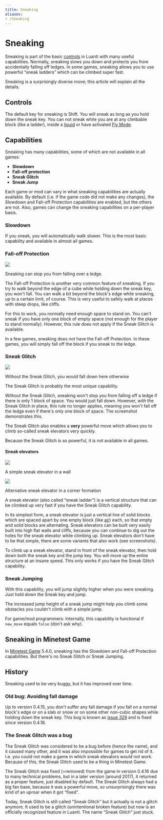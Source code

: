 ```yaml
---
title: Sneaking
aliases:
- /Sneaking
---
```


# Sneaking

Sneaking is part of the basic [controls](/controls) in Luanti with many useful capabilities. Normally, sneaking slows you down and protects you from accidentally falling off ledges. In some games, sneaking allows you to use powerful “sneak ladders” which can be climbed super fast.

Sneaking is a surprisingly diverse move; this article will explain all the details.

Controls
--------

The default key for sneaking is Shift. You will sneak as long as you hold down the sneak key. You can not sneak while you are at any climbable block (like a ladder), inside a [liquid](/liquid) or have activated [Fly Mode](/controls#movement-modes).

Capabilities
------------

Sneaking has many capabilities, some of which are not available in all games:

*   **Slowdown**
*   **Fall-off protection**
*   **Sneak Glitch**
*   **Sneak Jump**

Each game or mod can vary in what sneaking capabilities are actually available. By default (i.e. if the game code did not make any changes), the Slowdown and Fall-off Protection capabilities are enabled, but the others are not. Also, games can change the sneaking capabilities on a per-player basis.

### Slowdown

If you sneak, you will automatically walk slower. This is the most basic capability and available in almost all games.

### Fall-off Protection

![](/images/sneaking/Fall-off_protection.png)

Sneaking can stop you from falling over a ledge.

The Fall-off Protection is another very common feature of sneaking. If you try to walk beyond the edge of a cube while holding down the sneak key, you won't fall. You can walk a bit beyond the block's edge while sneaking, up to a certain limit, of course. This is very useful to safely walk at places with steep drops, like cliffs.

For this to work, you normally need enough space to stand on. You can't sneak if you have only one block of empty space (not enough for the player to stand normally). However, this rule does not apply if the Sneak Glitch is available.

In a few games, sneaking does _not_ have the Fall-off Protection. In these games, you will simply fall off the block if you sneak to the ledge.

### Sneak Glitch

![](/images/sneaking/Sneaking_at_the_edge.png)

Without the Sneak Glitch, you would fall down here otherwise

The Sneak Glitch is probably the most unique capability.

Without the Sneak Glitch, sneaking won't stop you from falling off a ledge if there is only 1 block of space. You would just fall down. However, _with_ the Sneak Glitch in place, this rule no longer applies, meaning you won't fall off the ledge even if there's only one block of space. The screenshot demonstrates this.

The Sneak Glitch also enables a **very** powerful move which allows you to climb so-called sneak elevators very quickly.

Because the Sneak Glitch is so powerful, it is not available in all games.

#### Sneak elevators

![](/images/sneaking/Sneak_bug_2.png)

A simple sneak elevator in a wall

![](/images/sneaking/Sneak_bug.png)

Alternative sneak elevator in a corner formation

A sneak elevator (also called “sneak ladder”) is a vertical structure that can be climbed up very fast if you have the Sneak Glitch capability.

In its simplest form, a sneak elevator is just a vertical line of solid blocks which are spaced apart by one empty block (like [air](/nodes#air)) each, so that empty and solid blocks are alternating. Sneak elevators can be built very easily built into high flat walls and cliffs, because you can continue to dig out the holes for the sneak elevator while climbing up. Sneak elevators don't have to be that simple, there are some variants that also work (see screenshots).

To climb up a sneak elevator, stand in front of the sneak elevator, then hold down both the sneak key and the jump key. You will move up the entire structure at an insane speed. This only works if you have the Sneak Glitch capability.

### Sneak Jumping

With this capability, you will jump slightly higher when you were sneaking. Just hold down the Sneak key and jump.

The increased jump height of a sneak jump might help you climb some obstacles you couldn't climb with a simple jump.

For game/mod programmers: Internally, this capability is functional if `new_move` equals `false` (don't ask why).

Sneaking in Minetest Game
-------------------------

In [Minetest Game](https://content.luanti.org/packages/Minetest/minetest_game/) 5.4.0, sneaking has the Slowdown and Fall-off Protection capabilities. But there's no Sneak Glitch or Sneak Jumping.

History
-------

Sneaking used to be very buggy, but it has improved over time.

### Old bug: Avoiding fall damage

Up to version 0.4.15, you don't suffer any fall damage if you fall on a normal block's edge or on a slab or snow or on some other non-cubic shapes while holding down the sneak key. This bug is known as [issue 329](https://github.com/luanti-org/luanti/issues/329) and is fixed since version 0.4.16.

### The Sneak Glitch was a bug

The Sneak Glitch was considered to be a bug before (hence the name), and it caused many other, and it was also impossible for games to get rid of it. I.e. you could not make a game in which sneak elevators would not work. Because of this, the Sneak Glitch used to be a thing in Minetest Game.

The Sneak Glitch was fixed (=removed) from the game in version 0.4.16 due to many technical problems, but in a later version (around 2017), it returned as a proper feature, just disabled by default. The Sneak Glitch always had a big fan base, because it was a powerful move, so unsurprisingly there was kind of an uproar when it got “fixed”.

Today, Sneak Glitch is still called "Sneak Glitch" but it actually is not a glitch anymore. It used to be a glitch (unintentional broken feature) but now is an officially recognized feature in Luanti. The name “Sneak Glitch” just stuck.
